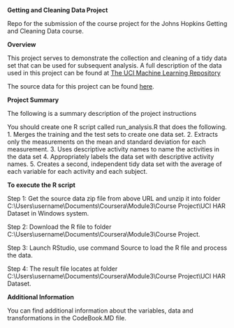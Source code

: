 **Getting and Cleaning Data Project**

Repo for the submission of the course project for the Johns Hopkins Getting and Cleaning Data course.

**Overview**

This project serves to demonstrate the collection and cleaning of a tidy data set that can be used for subsequent analysis. A full description of the data used in this project can be found at [The UCI Machine Learning Repository](http://archive.ics.uci.edu/ml/datasets/Human+Activity+Recognition+Using+Smartphones)

The source data for this project can be found [here](https://d396qusza40orc.cloudfront.net/getdata%2Fprojectfiles%2FUCI%20HAR%20Dataset.zip).

**Project Summary**

The following is a summary description of the project instructions

You should create one R script called run_analysis.R that does the following. 1. Merges the training and the test sets to create one data set. 2. Extracts only the measurements on the mean and standard deviation for each measurement. 3. Uses descriptive activity names to name the activities in the data set 4. Appropriately labels the data set with descriptive activity names. 5. Creates a second, independent tidy data set with the average of each variable for each activity and each subject.

**To execute the R script**

Step 1: Get the source data zip file from above URL and unzip it into folder C:\Users\username\Documents\Coursera\Module3\Course Project\UCI HAR Dataset in Windows system.

Step 2: Download the R file to folder C:\Users\username\Documents\Coursera\Module3\Course Project.

Step 3: Launch RStudio, use command Source to load the R file and process the data.

Step 4: The result file locates at folder C:\Users\username\Documents\Coursera\Module3\Course Project\UCI HAR Dataset.


**Additional Information**

You can find additional information about the variables, data and transformations in the CodeBook.MD file.
